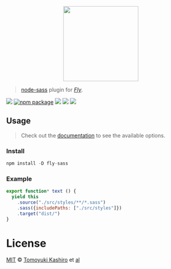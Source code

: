 <div align="center">
  <a href="http://github.com/flyjs/fly">
    <img width=200px  src="https://cloud.githubusercontent.com/assets/8317250/8733685/0be81080-2c40-11e5-98d2-c634f076ccd7.png">
  </a>
</div>

> [node-sass](https://github.com/sass/node-sass) plugin for _[Fly][fly]_.

[![][fly-badge]][fly]
[![npm package][npm-ver-link]][releases]
[![][dl-badge]][npm-pkg-link]
[![][travis-badge]][travis-link]
[![][mit-badge]][mit]

## Usage
> Check out the [documentation](https://github.com/sass/node-sass) to see the available options.

### Install

```a
npm install -D fly-sass
```

### Example

```js
export function* text () {
  yield this
    .source("./src/styles/**/*.sass")
    .sass({includePaths: ["./src/styles"]})
    .target("dist/")
}
```

# License

[MIT][mit] © [Tomoyuki Kashiro][author] et [al][contributors]


[mit]:          http://opensource.org/licenses/MIT
[author]:       http://tomoyukikashiro.me
[contributors]: https://github.com/kashiro/fly-sass/graphs/contributors
[releases]:     https://github.com/kashiro/fly-sass/releases
[fly]:          https://www.github.com/flyjs/fly
[fly-badge]:    https://img.shields.io/badge/fly-JS-05B3E1.svg?style=flat-square
[mit-badge]:    https://img.shields.io/badge/license-MIT-444444.svg?style=flat-square
[npm-pkg-link]: https://www.npmjs.org/package/fly-sass
[npm-ver-link]: https://img.shields.io/npm/v/fly-sass.svg?style=flat-square
[dl-badge]:     http://img.shields.io/npm/dm/fly-sass.svg?style=flat-square
[travis-link]:  https://travis-ci.org/kashiro/fly-sass
[travis-badge]: http://img.shields.io/travis/kashiro/fly-sass.svg?style=flat-square
